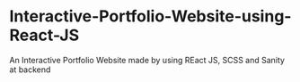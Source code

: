 # Interactive-Portfolio-Website-using-React-JS
An Interactive Portfolio Website made by using REact JS, SCSS and Sanity at backend

